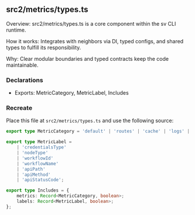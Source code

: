 ## src2/metrics/types.ts

Overview: src2/metrics/types.ts is a core component within the sv CLI runtime.

How it works: Integrates with neighbors via DI, typed configs, and shared types to fulfill its responsibility.

Why: Clear modular boundaries and typed contracts keep the code maintainable.

### Declarations

- Exports: MetricCategory, MetricLabel, Includes

### Recreate

Place this file at `src2/metrics/types.ts` and use the following source:

```ts
export type MetricCategory = 'default' | 'routes' | 'cache' | 'logs' | 'queue';

export type MetricLabel =
	| 'credentialsType'
	| 'nodeType'
	| 'workflowId'
	| 'workflowName'
	| 'apiPath'
	| 'apiMethod'
	| 'apiStatusCode';

export type Includes = {
	metrics: Record<MetricCategory, boolean>;
	labels: Record<MetricLabel, boolean>;
};

```
